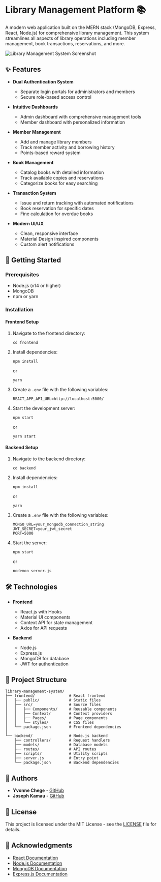 # Library Management Platform 📚

A modern web application built on the MERN stack (MongoDB, Express, React, Node.js) for comprehensive library management. This system streamlines all aspects of library operations including member management, book transactions, reservations, and more.

![Library Management System Screenshot](screenshot.png)
<!-- Note: Please add the screenshot of the new design manually to the repository and name it 'screenshot.png' -->

## ✨ Features

- **Dual Authentication System**
  - Separate login portals for administrators and members
  - Secure role-based access control

- **Intuitive Dashboards**
  - Admin dashboard with comprehensive management tools
  - Member dashboard with personalized information

- **Member Management**
  - Add and manage library members
  - Track member activity and borrowing history
  - Points-based reward system

- **Book Management**
  - Catalog books with detailed information
  - Track available copies and reservations
  - Categorize books for easy searching

- **Transaction System**
  - Issue and return tracking with automated notifications
  - Book reservation for specific dates
  - Fine calculation for overdue books

- **Modern UI/UX**
  - Clean, responsive interface
  - Material Design inspired components
  - Custom alert notifications

## 🚀 Getting Started

### Prerequisites
- Node.js (v14 or higher)
- MongoDB
- npm or yarn

### Installation

#### Frontend Setup
1. Navigate to the frontend directory:
   ```
   cd frontend
   ```

2. Install dependencies:
   ```
   npm install
   ```
   or
   ```
   yarn
   ```

3. Create a `.env` file with the following variables:
   ```
   REACT_APP_API_URL=http://localhost:5000/
   ```

4. Start the development server:
   ```
   npm start
   ```
   or
   ```
   yarn start
   ```

#### Backend Setup
1. Navigate to the backend directory:
   ```
   cd backend
   ```

2. Install dependencies:
   ```
   npm install
   ```
   or
   ```
   yarn
   ```

3. Create a `.env` file with the following variables:
   ```
   MONGO_URL=your_mongodb_connection_string
   JWT_SECRET=your_jwt_secret
   PORT=5000
   ```

4. Start the server:
   ```
   npm start
   ```
   or
   ```
   nodemon server.js
   ```

## 🛠️ Technologies

- **Frontend**
  - React.js with Hooks
  - Material UI components
  - Context API for state management
  - Axios for API requests

- **Backend**
  - Node.js
  - Express.js
  - MongoDB for database
  - JWT for authentication

## 🧩 Project Structure

```
library-management-system/
├── frontend/               # React frontend
│   ├── public/             # Static files
│   ├── src/                # Source files
│   │   ├── Components/     # Reusable components
│   │   ├── Context/        # Context providers
│   │   ├── Pages/          # Page components
│   │   └── styles/         # CSS files
│   └── package.json        # Frontend dependencies
│
└── backend/                # Node.js backend
    ├── controllers/        # Request handlers
    ├── models/             # Database models
    ├── routes/             # API routes
    ├── scripts/            # Utility scripts
    ├── server.js           # Entry point
    └── package.json        # Backend dependencies
```

## 👥 Authors

- **Yvonne Chege** - [GitHub](https://github.com/yvonnechege)
- **Joseph Kamau** - [GitHub](https://github.com/josephkamau)

## 📄 License

This project is licensed under the MIT License - see the [LICENSE](LICENSE) file for details.

## 🙏 Acknowledgments

- [React Documentation](https://reactjs.org/docs/getting-started.html)
- [Node.js Documentation](https://nodejs.org/en/docs/)
- [MongoDB Documentation](https://docs.mongodb.com/)
- [Express.js Documentation](https://expressjs.com/)

